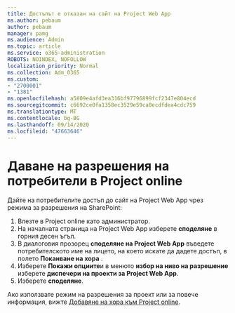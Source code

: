 ```yaml
---
title: Достъпът е отказан на сайт на Project Web App
ms.author: pebaum
author: pebaum
manager: pamg
ms.audience: Admin
ms.topic: article
ms.service: o365-administration
ROBOTS: NOINDEX, NOFOLLOW
localization_priority: Normal
ms.collection: Adm_O365
ms.custom:
- "2700001"
- "1381"
ms.openlocfilehash: a5809e4afd3ea316bf97796899fcf2347e804ecd
ms.sourcegitcommit: c6692ce0fa1358ec3529e59ca0ecdfdea4cdc759
ms.translationtype: MT
ms.contentlocale: bg-BG
ms.lasthandoff: 09/14/2020
ms.locfileid: "47663646"
---
```

# <a name="give-users-permissions-in-project-online"></a>Даване на разрешения на потребители в Project online

Дайте на потребителите достъп до сайт на Project Web App чрез режима за разрешения на SharePoint:

1. Влезте в Project online като администратор.
2. На началната страница на Project Web App изберете **споделяне** в горния десен ъгъл.
3. В диалоговия прозорец **споделяне на Project Web App** въведете потребителското име на лицето, на което искате да дадете достъп, в полето **Поканване на хора** .
4. Изберете **Покажи опциите**и в менюто **избор на ниво на разрешение** изберете **диспечери на проекти за Project Web App**.
5. Изберете **споделяне**.

Ако използвате режим на разрешения за проект или за повече информация, вижте [Добавяне на хора към Project online](https://docs.microsoft.com/projectonline/step-2-add-people-to-project-online).
